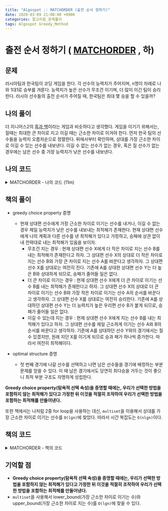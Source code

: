 ```yaml
---
title: "Algospot :: MATCHORDER (출전 순서 정하기)"
date: 2020-03-09 21:08:00 +0900
categories: 알고리즘_문제풀이 
tags: Algospot Greedy_Method
---
```


# 출전 순서 정하기 ( [MATCHORDER](https://algospot.com/judge/problem/read/MATCHORDER) , 하)

## 문제  
러시아팀과 한국팀이 코딩 게임을 한다. 각 선수의 능력치가 주어지며, n명이 차례로 나와 1대1로 승부를 겨룬다. 능력치가 높은 선수가 무조건 이기며, 더 많이 이긴 팀이 승리한다. 러시아 선수들의 출전 순서가 주어질 때, 한국팀은 최대 몇 승을 할 수 있을까?

## 나의 풀이
더 지니어스2의 [흑과 백](https://namu.wiki/w/%EB%8D%94%20%EC%A7%80%EB%8B%88%EC%96%B4%EC%8A%A4:%EB%A3%B0%20%EB%B8%8C%EB%A0%88%EC%9D%B4%EC%BB%A4/11%ED%99%94#s-2)이라는 게임과 비슷하다고 생각했다. 게임을 이기기 위해서는, 질때는 최대한 큰 차이로 지고 이길 때는 근소한 차이로 이겨야 한다. 먼저 한국 팀의 선수들을 능력치 오름차순으로 정렬한다. 뒤에서부터 확인하며, 상대를 가장 근소한 차이로 이길 수 있는 선수를 내보낸다. 이길 수 없는 선수가 없는 경우, 혹은 질 선수가 없는 경우에는 남은 선수 중 가장 능력치가 낮은 선수를 내보낸다.



## 나의 코드

<details>
<summary>MATCHORDER - 나의 코드 (11m)  </summary>
<div markdown="1">

```
#include <bits/stdc++.h>
using namespace std;
int n;
vector<int> russia, korea;
int main()
{
    int tc;
    cin >> tc;
    while (tc--)
    {
        cin >> n;
        russia.clear();
        korea.clear();
        for (int i = 0; i < n; i++)
        {
            int temp;
            cin >> temp;
            russia.push_back(temp);
        }
        for (int i = 0; i < n; i++)
        {
            int temp;
            cin >> temp;
            korea.push_back(temp);
        }
        sort(korea.begin(), korea.end());
        int wins = 0;
        for (int i = 0; i < n; i++)
        {
            for (int j = korea.size() - 1; j >= 0; j--)
            {
                if (j == korea.size() - 1 && korea[j] < russia[i])
                {
                    korea.erase(korea.begin());
                    break;
                }
                else if (korea[j] < russia[i])
                {
                    korea.erase(korea.begin() + j + 1);
                    wins++;
                    break;
                }
                else if (j == 0)
                {
                    korea.erase(korea.begin());
                    wins++;
                    break;
                }
            }
        }
        cout << wins << endl;
    }
}
```
</div>
</details>  

## 책의 풀이  
- greedy choice property 증명    
  - 현재 상대편 선수에게 가장 근소한 차이로 이기는 선수를 내거나, 이길 수 없는 경우 제일 능력치가 낮은 선수를 내보내는 최적해가 존재한다. 현재 상대편 선수에게 나의 계획과 다른 선수를 낸 최적해가 있다고 가정하고, 승패에 상관 없이 내 전략대로 내는 최적해가 있음을 보이자.
    - 무조건 지는 경우 : 현재 상대편 선수 X에게 더 작은 차이로 지는 선수 B를 내는 최적해가 존재한다고 하자. 그 상대편 선수 X의 상대로 더 작은 차이로 지는 선수 B와 가장 큰 차이로 지는 선수 A를 바꾼다고 생각하자. 그 상대편 선수 X를 상대로는 여전히 진다. 기존에 A를 상대한 상대편 선수 Y는 더 높은 B와 상대하게 되므로, 승패가 줄어들 일은 없다.
    - 더 큰 차이로 이기는 경우 : 현재 상대편 선수 X에게 더 큰 차이로 이기는 선수 B를 내는 최적해가 존재한다고 하자. 그 상대편 선수 X의 상대로 더 큰 차이로 이기는 선수 B와 가장 작은 차이로 이기는 선수 A의 순서를 바꾼다고 생각하자. 그 상대편 선수 X를 상대로는 여전히 승리한다. 기존에 A를 상대하던 상대편 선수 Y는 더 능력치가 높은 우리편 선수 B가 붙게 되므로, 승패가 줄어들 일은 없다.
    - 이길 수 있는데 지는 경우 : 현재 상대편 선수 X에게 지는 선수 B를 내는 최적해가 있다고 하자. 그 상대편 선수를 제일 근소하게 이기는 선수 A와 B의 순서를 바꾼다고 생각하자. 기존에 A를 상대하던 선수 Y와의 경기에서는 질 수 있겠지만, 원래 지던 X를 이기게 되므로 승과 패가 하나씩 증가한다. 따라서 여전히 최적해이다.

- optimal structure 증명
  - 첫 번째 경기에 나갈 선수를 선택하고 나면 남은 선수들을 경기에 배정하는 부분 문제를 얻을 수 있다. 이 때 남은 경기에서도 당연히 최다승을 거두는 것이 좋으니 최적 부분 구조도 자명하게 성립한다.

**Greedy choice property(탐욕적 선택 속성)을 증명할 때에는, 우리가 선택한 방법을 포함하지 않는 최적해가 있다고 가정한 뒤 이것을 적절히 조작하여 우리가 선택한 방법을 포함하는 최적해를 만들어낸다.**

또한 책에서는 나처럼 2중 for loop을 사용하는 대신, `multiset`을 이용해서 상대를 가장 근소한 차이로 이기는 선수를 `O(lgn)`에 찾았다. 따라서 시간 복잡도는 `O(nlgn)`이다.  

## 책의 코드

<details>
<summary>MATCHORDER - 책의 코드  </summary>
<div markdown="1">

```
#include <bits/stdc++.h>
using namespace std;
int n, input;
vector<int> russia, korea;
int main()
{
    int tc;
    cin >> tc;
    while (tc--)
    {
        cin >> n;
        russia.clear();
        korea.clear();
        for (int i = 0; i < n; i++)
        {
            
            cin >> input;
            russia.push_back(input);
        }
        for (int i = 0; i < n; i++)
        {
            
            cin >> input;
            korea.push_back(input);
        }
        sort(korea.begin(), korea.end());
        multiset<int> koreabinary(korea.begin(),korea.end());
        int wins = 0;
        for (int i = 0; i < n; i++)
        {
            if(*koreabinary.rbegin()<russia[i]) {
                koreabinary.erase(koreabinary.begin());
            } else {
                koreabinary.erase(koreabinary.lower_bound(russia[i]));
                wins++;
            }

        }
        cout << wins << endl;
    }
}
```
</div>
</details>  


## 기억할 점
- **Greedy choice property(탐욕적 선택 속성)을 증명할 때에는, 우리가 선택한 방법을 포함하지 않는 최적해가 있다고 가정한 뒤 이것을 적절히 조작하여 우리가 선택한 방법을 포함하는 최적해를 만들어낸다.**
- `multiset`을 사용해서 lower_bound(가장 근소한 차이로 이기는 수)와 upper_bound(가장 근소한 차이로 지는 수)를 `O(lgn)`에 찾을 수 있다.